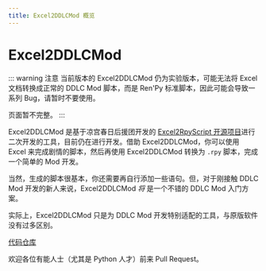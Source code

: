 ```yaml
---
title: Excel2DDLCMod 概览
---
```


# Excel2DDLCMod

::: warning 注意
当前版本的 Excel2DDLCMod 仍为实验版本，可能无法将 Excel 文档转换成正常的 DDLC Mod 脚本，而是 Ren'Py 标准脚本，因此可能会导致一系列 Bug，请暂时不要使用。

页面暂不完整。
:::

Excel2DDLCMod 是基于凉宫春日后援团开发的 [Excel2RpyScript 开源项目](https://github.com/HaruhiFanClub/Excel2RpyScript)进行二次开发的工具，目前仍在进行开发。借助 Excel2DDLCMod，你可以使用 Excel 来完成剧情的脚本，然后再使用 Excel2DDLCMod 转换为 `.rpy` 脚本，完成一个简单的 Mod 开发。

当然，生成的脚本很基本，你还需要再自行添加一些语句。但，对于刚接触 DDLC Mod 开发的新人来说，Excel2DDLCMod *将* 是一个不错的 DDLC Mod 入门方案。

实际上，Excel2DDLCMod 只是为 DDLC Mod 开发特别适配的工具，与原版软件没有过多区别。

<a href="https://github.com/DokiMod/Excel2DDLCMod" target="_blank"><a-button type="link" icon="code" size="large" shape="round">代码仓库</a-button></a>

欢迎各位有能人士（尤其是 Python 人才）前来 Pull Request。